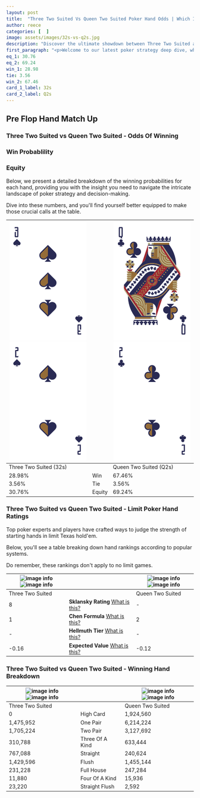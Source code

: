 ```yaml
---
layout: post
title:  "Three Two Suited Vs Queen Two Suited Poker Hand Odds | Which Is The Better Hand In Poker? A Complete Guide"
author: reece
categories: [  ]
image: assets/images/32s-vs-q2s.jpg
description: "Discover the ultimate showdown between Three Two Suited and Queen Two Suited in poker! Uncover the odds, strategies, and scenarios where one hand triumphs over the other. Get ready to up your poker game with this thrilling analysis."
first_paragraph: "<p>Welcome to our latest poker strategy deep dive, where we're pitting two distinct hands against each other in a high-stakes showdown: Three Two Suited vs Queen Two Suited.</p><p>In the dynamic world of poker, every decision counts, and knowing which hand holds the upper hand is key to your success at the table.</p><p>In this article, we'll dissect these two hands, explore the scenarios where one dominates the other, and equip you with the knowledge to make strategic choices that can tip the odds in your favor.</p><p>Get ready to unravel the intriguing dynamics of these poker hands and elevate your game to new heights.</p>"
eq_1: 30.76
eq_2: 69.24
win_1: 28.98
tie: 3.56
win_2: 67.46
card_1_label: 32s
card_2_label: Q2s
---
```




[comment]: # (sp0)

## Pre Flop Hand Match Up

<div class="table hand-ratings" markdown="1"> 



### Three Two Suited vs Queen Two Suited - Odds Of Winning


  
<div class="row graphs"> 
<div class="col-lg-6">
    <h3>Win Probablility</h3>
    <canvas id="WinChart"></canvas>
</div>
<div class="col-lg-6">
    <h3>Equity</h3>
    <canvas id="EquityChart"></canvas>
</div>
</div>

  Below, we present a detailed breakdown of the winning probabilities for each hand, providing you with the insight you need to navigate the intricate landscape of poker strategy and decision-making. 

Dive into these numbers, and you'll find yourself better equipped to make those crucial calls at the table.


    
| ![image info](assets/images/hand1/3.png) ![image info](assets/images/hand1/2.png) |  | ![image info](assets/images/hand2/q.png) ![image info](assets/images/hand2/2.png) |
| -------- | -------- | -------- |
| Three Two Suited (32s) |  | Queen Two Suited (Q2s) |
| 28.98% | Win | 67.46% |
| 3.56% | Tie | 3.56% |
| 30.76% | Equity | 69.24% |




[comment]: # (sp1)



### Three Two Suited vs Queen Two Suited - Limit Poker Hand Ratings

Top poker experts and players have crafted ways to judge the strength of starting hands in limit Texas hold'em. 

Below, you'll see a table breaking down hand rankings according to popular systems. 

Do remember, these rankings don't apply to no limit games.


    
| ![image info](https://www.riverpairs.com/assets/images/hand1/3.png) ![image info](https://www.riverpairs.com/assets/images/hand1/2.png) |  | ![image info](https://www.riverpairs.com/assets/images/hand2/q.png) ![image info](https://www.riverpairs.com/assets/images/hand2/2.png) |
| -------- | -------- | -------- |
| Three Two Suited |  | Queen Two Suited |
| 8 | **Sklansky Rating** [What is this?](/sklansky-rating-explained) | - |
| 1 | **Chen Formula** [What is this?](/chen-formula-explained) | 2 |
| - | **Hellmuth Tier** [What is this?](/Hellmuth-tier-explained) | - |
| -0.16 | **Expected Value** [What is this?](/expected-value-explained) | -0.12 |




[comment]: # (sp2)



### Three Two Suited vs Queen Two Suited - Winning Hand Breakdown


    
| ![image info](https://www.riverpairs.com/assets/images/hand1/3.png) ![image info](https://www.riverpairs.com/assets/images/hand1/2.png) |  | ![image info](https://www.riverpairs.com/assets/images/hand2/q.png) ![image info](https://www.riverpairs.com/assets/images/hand2/2.png) |
| -------- | -------- | -------- |
| Three Two Suited |  | Queen Two Suited |
| 0 | High Card | 1,924,560 |
| 1,475,952 | One Pair | 6,214,224 |
| 1,705,224 | Two Pair | 3,127,692 |
| 310,788 | Three Of A Kind | 633,444 |
| 767,088 | Straight | 240,624 |
| 1,429,596 | Flush | 1,455,144 |
| 231,228 | Full House | 247,284 |
| 11,880 | Four Of A Kind | 15,936 |
| 23,220 | Straight Flush | 2,592 |




[comment]: # (sp3)



</div>

[comment]: # (sp4)



[comment]: # (sp5)

